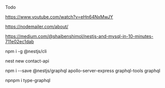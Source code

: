 Todo

https://www.youtube.com/watch?v=eHn64NxMwJY

https://nodemailer.com/about/

https://medium.com/@shaibenshimol/nestjs-and-mysql-in-10-minutes-711e02ec1dab

npm i -g @nestjs/cli

nest new contact-api

npm i --save @nestjs/graphql apollo-server-express graphql-tools graphql

npnpm i type-graphql